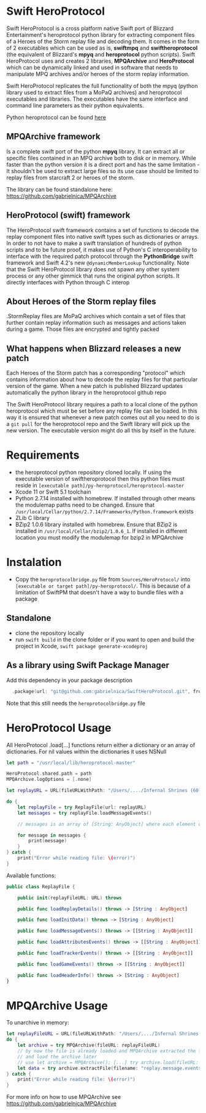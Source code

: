 # Swift HeroProtocol

Swift HeroProtocol is a cross platform native Swift port of Blizzard Entertainment's
heroprotocol python library for extracting component files of a Heroes of the Storm
replay file and decoding them. It comes in the form of 2 executables which can be used as is,
**swiftmpq** and **swiftheroprotocol** (the equivalent of Blizzard's **mpyq** and **heroprotocol**
python scripts). Swift HeroProtocol uses and creates 2 libraries, **MPQArchive** and **HeroProtocol**
which can be dynamically linked and used in software that needs to manipulate MPQ archives and/or
heroes of the storm replay information.

Swift HeroProtocol replicates the full functionality of both the mpyq (python library
used to extract files from a MoPaQ archives) and heroprotocol executables
and libraries. The executables have the same interface and command line parameters
as their python equivalents.

Python heroprotocol can be found [here](https://github.com/Blizzard/heroprotocol)

## MPQArchive framework

Is a complete swift port of the python **mpyq** library. It can extract all or specific files contained in
an MPQ archive both to disk or in memory. While faster than the python version it is a direct port and has
the same limitation - It shouldn't be used to extract large files so its use case should be limited to replay
files from starcraft 2 or heroes of the storm.

The library can be found standalone here: https://github.com/gabrielnica/MPQArchive

## HeroProtocol (swift) framework

The HeroProtocol swift framework contains a set of functions to decode the replay component files into native
swift types such as dictionaries or arrays. In order to not have to make a swift translation of hundreds of python
scripts and to be future proof, it makes use of Python's C interoperability to interface with the required
patch protocol through the **PythonBridge** swift framework and Swift 4.2's new `@dynamicMemberLookup` functionality.
Note that the Swift HeroProtocol library does not spawn any other system process or any other gimmick that runs the original python scripts.
It directly interfaces with Python through C interop

## About Heroes of the Storm replay files

.StormReplay files are MoPaQ archives which contain
a set of files that further contain replay information such as messages and actions taken
during a game. Those files are encrypted and tightly packed

## What happens when Blizzard releases a new patch

Each Heroes of the Storm patch has a corresponding "protocol" which contains information
about how to decode the replay files for that particular version of the game. When a
new patch is published Blizzard updates automatically the python library in the heroprotocol
github repo

The Swift HeroProtocol library requires a path to a local clone of the python heroprotocol which must be set
before any replay file can be loaded. In this way it is ensured that whenever a new patch comes out all you need
to do is a `git pull` for the heroprotocol repo and the Swift library will pick up the new version. The executable
version might do all this by itself in the future.

# Requirements

* the heroprotocol python repository cloned locally. If using the executable version of swiftheroprotocol then this python files must reside in `[executable path]/py-heroprotocol/heroprotocol-master`
* Xcode 11 or Swift 5.1 toolchain
* Python 2.7.14 installed with homebrew. If installed through other means the modulemap paths need to be changed. Ensure that `/usr/local/Cellar/python/2.7.14/Frameworks/Python.framework` exists
* ZLib C library
* BZip2 1.0.6 library installed with homebrew. Ensure that BZip2 is installed in `/usr/local/Cellar/bzip2/1.0.6_1`. If installed in different location you must modify the modulemap for bzip2 in MPQArchive

# Instalation

* Copy the `heroprotocolbridge.py` file from `Sources/HeroProtocol/` into `[executable or target path]/py-heroprotocol/`. This is because of a limitation of SwiftPM that doesn't have a way to bundle files with a package

## Standalone

* clone the repository locally
* run `swift build` in the clone folder or if you want to open and build the project in Xcode, `swift package generate-xcodeproj`


## As a library using Swift Package Manager

Add this dependency in your package description

```swift
  .package(url: "git@github.com:gabrielnica/SwiftHeroProtocol.git", from: "1.0.0")
```

Note that this still needs the `heroprotocolbridge.py` file

# HeroProtocol Usage

All HeroProtocol .load[...] functions return either a dictionary or an array of dictionaries. For nil values within the dictionaries
it uses NSNull

```Swift
let path = "/usr/local/lib/heroprotocol-master"

HeroProtocol.shared.path = path
MPQArchive.logOptions = [.none]

let replayURL = URL(fileURLWithPath: "/Users/..../Infernal Shrines (60).StormReplay")

do {
    let replayFile = try ReplayFile(url: replayURL)
    let messages = try replayFile.loadMessageEvents()

    // messages is an array of [String: AnyObject] where each element of the array is a message

    for message in messages {
        print(message)
    }
} catch {
    print("Error while reading file: \(error)")
}
```

Available functions:

```Swift
public class ReplayFile {

    public init(replayFileURL: URL) throws

    public func loadReplayDetails() throws -> [String : AnyObject]

    public func loadInitData() throws -> [String : AnyObject]

    public func loadMessageEvents() throws -> [[String : AnyObject]]

    public func loadAttributesEvents() throws -> [[String : AnyObject]]

    public func loadTrackerEvents() throws -> [[String : AnyObject]]

    public func loadGameEvents() throws -> [[String : AnyObject]]

    public func loadHeaderInfo() throws -> [String : AnyObject]
}
```

# MPQArchive Usage

To unarchive in memory:

```swift
let replayFileURL = URL(fileURLWithPath: "/Users/..../Infernal Shrines (60).StormReplay")
do {
    let archive = try MPQArchive(fileURL: replayFileURL)
    // by now the file is already loaded and MPQArchive extracted the file list. if you don't want to that
    // and load the archive later
    // use let archive = MPQArchive(); [...] try archive.load(fileURL: replayFileURL)
    let data = try archive.extractFile(filename: "replay.message.events", writeToDisk: false)
} catch {
    print("Error while reading file: \(error)")
}
```
For more info on how to use MPQArchive see https://github.com/gabrielnica/MPQArchive
